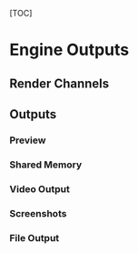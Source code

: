 [TOC]

# Engine Outputs


## Render Channels

## Outputs

### Preview

### Shared Memory

### Video Output

### Screenshots

### File Output